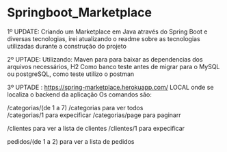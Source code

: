 # Springboot_Marketplace
1º UPDATE: Criando um Marketplace em Java através do Spring Boot e diversas tecnologias, irei atualizando o readme sobre as tecnologias utilizadas durante a construção do projeto

2º UPTADE: Utilizando: Maven para para baixar as dependencias dos arquivos necessários, H2 Como banco teste antes de migrar para o MySQL ou postgreSQL, como teste utilizo o postman

3º UPTADE : https://spring-marketplace.herokuapp.com/ LOCAL onde se localiza o backend da aplicação 
   Os comandos são: 
   
   /categorias/(de 1 a 7)
   /categorias  para ver todos  
   /categorias/1 para expecificar 
   /categorias/page para paginarr
   
   /clientes para ver a lista de clientes 
   /clientes/1  para expecificar
   
   pedidos/(de 1 a 2) para ver a lista de pedidos
   
   
   
